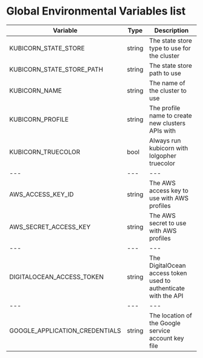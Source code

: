 # Global Environmental Variables list


Variable | Type | Description
--- | --- | ---
KUBICORN_STATE_STORE | string | The state store type to use for the cluster
KUBICORN_STATE_STORE_PATH | string | The state store path to use
KUBICORN_NAME | string | The name of the cluster to use
KUBICORN_PROFILE | string | The profile name to create new clusters APIs with
KUBICORN_TRUECOLOR | bool | Always run kubicorn with lolgopher truecolor
--- | --- | ---
AWS_ACCESS_KEY_ID | string | The AWS access key to use with AWS profiles
AWS_SECRET_ACCESS_KEY | string | The AWS secret to use with AWS profiles
--- | --- | ---
DIGITALOCEAN_ACCESS_TOKEN | string | The DigitalOcean access token used to authenticate with the API
--- | ---| ---
GOOGLE_APPLICATION_CREDENTIALS | string | The location of the Google service account key file

